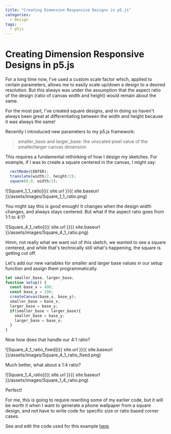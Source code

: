```yaml
---
title: "Creating Dimension Responsive Designs in p5.js"
categories:
  - Design
tags:
  - p5js
---
```


# Creating Dimension Responsive Designs in p5.js
For a long time now, I've used a custom scale factor which, applied to certain parameters, allows me to easily scale up/down a design to a desired resolution. But this always was under the assumption that the aspect ratio of the design (ratio of canvas width and height) would remain about the same.

For the most part, I've created square designs, and in doing so haven't always been great at differentiating between the width and height because it was always the same!

Recently I introduced new parameters to my p5.js framework:
> smaller_base and larger_base:
> the unscaled pixel value of the smaller/larger canvas dimension

This requires a fundamental rethinking of how I design my sketches. For example, if I was to create a square centered in the canvas, I might say:
```javascript
  rectMode(CENTER);
  translate(width/2, height/2);
  square(0,0, width/2);
```

![Square_1_1_ratio]({{ site.url }}{{ site.baseurl }}/assets/images/Square_1_1_ratio.png)

You might say this is good enough! It changes when the design width changes, and always stays centered. But what if the aspect ratio goes from 1:1 to 4:1?

![Square_4_1_ratio]({{ site.url }}{{ site.baseurl }}/assets/images/Square_4_1_ratio.png)

Hmm, not really what we want out of this sketch, we wanted to see a square centered, and while that's technically still what's happening, the square is getting cut off. 

Let's add our new variables for smaller and larger base values in our setup function and assign them programmatically.
```javascript
let smaller_base, larger_base;
function setup() {
  const base_x = 400;
  const base_y = 100;
  createCanvas(base_x, base_y); 
  smaller_base = base_x;
  larger_base = base_y;
  if(smaller_base > larger_base){
    smaller_base = base_y;
    larger_base = base_x;
  }
}
```

Now how does that handle our 4:1 ratio?

![Square_4_1_ratio_fixed]({{ site.url }}{{ site.baseurl }}/assets/images/Square_4_1_ratio_fixed.png)

Much better, what about a 1:4 ratio?

![Square_1_4_ratio]({{ site.url }}{{ site.baseurl }}/assets/images/Square_1_4_ratio.png)

Perfect!

For me, this is going to require rewriting some of my earlier code, but it will be worth it when I want to generate a phone wallpaper from a square design, and not have to write code for specific size or ratio based corner cases.

See and edit the code used for this example [here](https://editor.p5js.org/lewi0622/sketches/DaXHaDd_9).